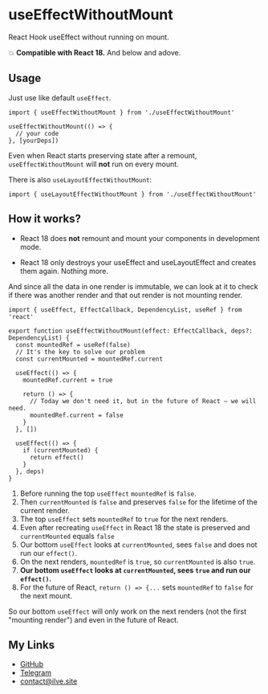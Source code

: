 # useEffectWithoutMount

React Hook useEffect without running on mount.

:boom: **Compatible with React 18.** And below and adove.

## Usage

Just use like default `useEffect`.

```tsx
import { useEffectWithoutMount } from './useEffectWithoutMount'

useEffectWithoutMount(() => {
  // your code
}, [yourDeps])
```

Even when React starts preserving state after a remount, `useEffectWithoutMount` will **not** run on every mount.

There is also `useLayoutEffectWithoutMount`:

```tsx
import { useLayoutEffectWithoutMount } from './useEffectWithoutMount'
```

## How it works?

- React 18 does **not** remount and mount your components in development mode.

- React 18 only destroys your useEffect and useLayoutEffect and creates them again. Nothing more.

And since all the data in one render is immutable, we can look at it to check if there was another render and that out render is not mounting render.

```tsx
import { useEffect, EffectCallback, DependencyList, useRef } from 'react'

export function useEffectWithoutMount(effect: EffectCallback, deps?: DependencyList) {
  const mountedRef = useRef(false)
  // It's the key to solve our problem
  const currentMounted = mountedRef.current

  useEffect(() => {
    mountedRef.current = true

    return () => {
      // Today we don't need it, but in the future of React — we will need.
      mountedRef.current = false
    }
  }, [])

  useEffect(() => {
    if (currentMounted) {
      return effect()
    }
  }, deps)
}
```

1. Before running the top `useEffect` `mountedRef` is `false`.
1. Then `currentMounted` is `false` and preserves `false` for the lifetime of the current render.
1. The top `useEffect` sets `mountedRef` to `true` for the next renders.
1. Even after recreating `useEffect` in React 18 the state is preserved and `currentMounted` equals `false`
1. Our bottom `useEffect` looks at `currentMounted`, sees `false` and does not run our `effect()`.
1. On the next renders, `mountedRef` is `true`, so `currentMounted` is also `true`.
1. **Our bottom `useEffect` looks at `currentMounted`, sees `true` and run our `effect()`.**
1. For the future of React, `return () => {...` sets `mountedRef` to `false` for the next mount.

So our bottom `useEffect` will only work on the next renders (not the first "mounting render") and even in the future of React.

## My Links

- [GitHub](https://github.com/ilvetrov)
- [Telegram](https://t.me/ilvetrov)
- [contact@ilve.site](mailto:contact@ilve.site)